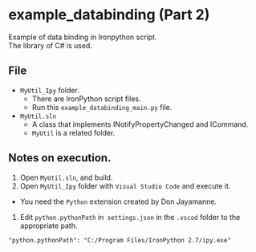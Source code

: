 # example_databinding (Part 2)

Example of data binding in Ironpython script.  
The library of C# is used.

## File

* `MyUtil_Ipy` folder.
  * There are IronPython script files.
  * Run this `example_databinding_main.py` file.
* `MyUtil.sln`
  * A class that implements INotifyPropertyChanged and ICommand. 
  * `MyUtil` is a related folder.

## Notes on execution.

1. Open `MyUtil.sln`, and build.
1. Open `MyUtil_Ipy` folder with `Visual Studio Code` and execute it.
  * You need the `Python` extension created by Don Jayamanne.
1. Edit `python.pythonPath` in` settings.json` in the `.vscod` folder to the appropriate path.

```
"python.pythonPath": "C:/Program Files/IronPython 2.7/ipy.exe"
```
